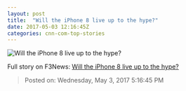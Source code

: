 ```yaml
---
layout: post
title:  "Will the iPhone 8 live up to the hype?"
date: 2017-05-03 12:16:45Z
categories: cnn-com-top-stories
---
```


![Will the iPhone 8 live up to the hype?](http://i2.cdn.turner.com/money/dam/assets/170502191646-iphone-8-new-features-780x439.jpg)




Full story on F3News: [Will the iPhone 8 live up to the hype?](http://www.f3nws.com/n/AaNGUB)

> Posted on: Wednesday, May 3, 2017 5:16:45 PM
